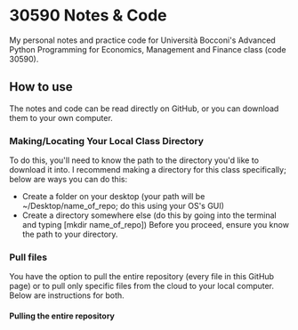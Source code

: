 # 30590 Notes & Code

My personal notes and practice code for Università Bocconi's Advanced Python Programming for Economics, Management and Finance class (code 30590).

## How to use
The notes and code can be read directly on GitHub, or you can download them to your own computer. 

### Making/Locating Your Local Class Directory
To do this, you'll need to know the path to the directory you'd like to download it into. I recommend making a directory for this class specifically; below are ways you can do this:
- Create a folder on your desktop (your path will be ~/Desktop/name_of_repo; do this using your OS's GUI)
- Create a directory somewhere else (do this by going into the terminal and typing [mkdir name_of_repo])
Before you proceed, ensure you know the path to your directory.

### Pull files
You have the option to pull the entire repository (every file in this GitHub page) or to pull only specific files from the cloud to your local computer. Below are instructions for both.
#### Pulling the entire repository
